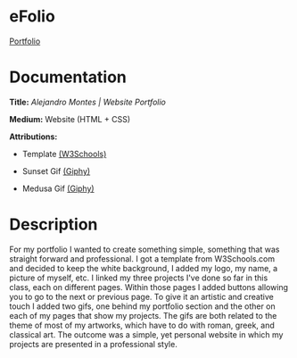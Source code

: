 # eFolio

[Portfolio](ampvisuals.github.io)

# Documentation

**Title:** *Alejandro Montes | Website Portfolio*

**Medium:** Website (HTML + CSS)

**Attributions:** 

* Template [(W3Schools)](https://www.w3schools.com/w3css/w3css_templates.asp)

* Sunset Gif [(Giphy)](https://giphy.com/gifs/vaporwave-ryan-seslow-vapor-wave-3JPYST3KFZCNnsch4W)

* Medusa Gif [(Giphy)](https://giphy.com/gifs/LsdzTnWCPs3Ti)

# Description

For my portfolio I wanted to create something simple, something that was straight forward and professional. I got a template from W3Schools.com and decided to keep the white background, I added my logo, my name, a picture of myself, etc. I linked my three projects I've done so far in this class, each on different pages. Within those pages I added buttons allowing you to go to the next or previous page. To give it an artistic and creative touch I added two gifs, one behind my portfolio section and the other on each of my pages that show my projects. The gifs are both related to the theme of most of my artworks, which have to do with roman, greek, and classical art. The outcome was a simple, yet personal website in which my projects are presented in a professional style.
